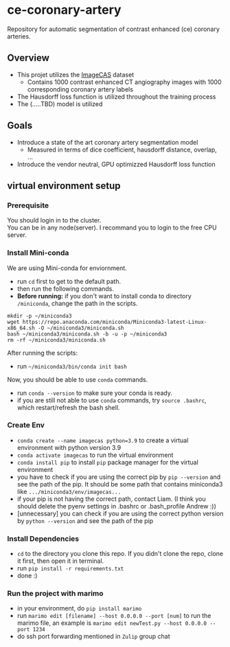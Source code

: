 # ce-coronary-artery
Repository for automatic segmentation of contrast enhanced (ce) coronary arteries.

## Overview
- This projet utilizes the [ImageCAS](https://doi.org/10.1016/j.compmedimag.2023.102287) dataset 
  - Contains 1000 contrast enhanced CT angiography images with 1000 corresponding coronary artery labels
- The Hausdorff loss function is utilized throughout the training process
- The (.....TBD) model is utilized

## Goals
- Introduce a state of the art coronary artery segmentation model
  - Measured in terms of dice coefficient, hausdorff distance, overlap, ...
- Introduce the vendor neutral, GPU optimizzed Hausdorff loss function

## virtual environment setup
### Prerequisite
You should login in to the cluster. \
You can be in any node(server). I recommand you to login to the free CPU server.

### Install Mini-conda
We are using Mini-conda for enviornment.
- run `cd` first to get to the default path.
- then run the following commands.
- **Before running:** if you don't want to install conda to directory `/miniconda`, change the path in the scripts.
```
mkdir -p ~/miniconda3
wget https://repo.anaconda.com/miniconda/Miniconda3-latest-Linux-x86_64.sh -O ~/miniconda3/miniconda.sh
bash ~/miniconda3/miniconda.sh -b -u -p ~/miniconda3
rm -rf ~/miniconda3/miniconda.sh
```

After running the scripts:
- run `~/miniconda3/bin/conda init bash` 
  

Now, you should be able to use `conda` commands.
- run `conda --version` to make sure your conda is ready.
- if you are still not able to use `conda` commands, try `source .bashrc`, which restart/refresh the bash shell.

### Create Env
- `conda create --name imagecas python=3.9` to create a virtual environment with python version 3.9
- `conda activate imagecas` to run the virtual environment
- `conda install pip` to install `pip` package manager for the virtual environment
- you have to check if you are using the correct pip by `pip --version` and see the path of the pip. It should be some path that contains miniconda3 like `.../miniconda3/env/imagecas...`
- if your pip is not having the correct path, contact Liam. (I think you should delete the pyenv settings in .bashrc or .bash_profile Andrew :))
- [unnecessary] you can check if you are using the correct python version by `python --version` and see the path of the pip

### Install Dependencies
- `cd` to the directory you clone this repo. If you didn't clone the repo, clone it first, then open it in terminal.
- run `pip install -r requirements.txt`
- done :)

### Run the project with marimo
- in your environment, do `pip install marimo`
- run `marimo edit [filename] --host 0.0.0.0 --port [num]` to run the marimo file, an example is `marimo edit newTest.py --host 0.0.0.0 --port 1234`
- do ssh port forwarding mentioned in `Zulip` group chat

